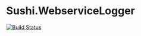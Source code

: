 # Sushi.WebserviceLogger
[![Build Status](https://dev.azure.com/supershift/Mediakiwi/_apis/build/status/Sushi.WebserviceLogger?branchName=main)](https://dev.azure.com/supershift/Mediakiwi/_build/latest?definitionId=100&branchName=main)
